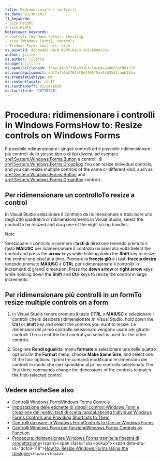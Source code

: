 ```yaml
---
title: Ridimensionare i controlli
ms.date: 03/30/2017
f1_keywords:
- Size.Height
- Size.Width
helpviewer_keywords:
- controls [Windows Forms], resizing
- size [Windows Forms], controls
- Windows Forms controls, size
ms.assetid: d2dba441-a8c0-4705-b8e8-2e5d86d6e7ec
author: jillre
ms.author: jillfra
manager: jillfra
ms.openlocfilehash: 13eec4fd3777da832b3c54c64eaa9663df881228
ms.sourcegitcommit: de17a7a0a37042f0d4406f5ae5393531caeb25ba
ms.translationtype: MT
ms.contentlocale: it-IT
ms.lasthandoff: 01/24/2020
ms.locfileid: "76735726"
---
```

# <a name="how-to-resize-controls-on-windows-forms"></a><span data-ttu-id="dcfc6-102">Procedura: ridimensionare i controlli in Windows Forms</span><span class="sxs-lookup"><span data-stu-id="dcfc6-102">How to: Resize controls on Windows Forms</span></span>

<span data-ttu-id="dcfc6-103">È possibile ridimensionare i singoli controlli ed è possibile ridimensionare più controlli dello stesso tipo o di tipi diversi, ad esempio <xref:System.Windows.Forms.Button> e controlli di <xref:System.Windows.Forms.GroupBox>.</span><span class="sxs-lookup"><span data-stu-id="dcfc6-103">You can resize individual controls, and you can resize multiple controls of the same or different kind, such as <xref:System.Windows.Forms.Button> and <xref:System.Windows.Forms.GroupBox> controls.</span></span>

## <a name="to-resize-a-control"></a><span data-ttu-id="dcfc6-104">Per ridimensionare un controllo</span><span class="sxs-lookup"><span data-stu-id="dcfc6-104">To resize a control</span></span>

<span data-ttu-id="dcfc6-105">In Visual Studio selezionare il controllo da ridimensionare e trascinare uno degli otto quadratini di ridimensionamento.</span><span class="sxs-lookup"><span data-stu-id="dcfc6-105">In Visual Studio, select the control to be resized and drag one of the eight sizing handles.</span></span>

> [!NOTE]
> <span data-ttu-id="dcfc6-106">Selezionare il controllo e premere i **tasti di** direzione tenendo premuto il tasto **MAIUSC** per ridimensionare il controllo un pixel alla volta.</span><span class="sxs-lookup"><span data-stu-id="dcfc6-106">Select the control and press the **arrow** keys while holding down the **Shift** key to resize the control one pixel at a time.</span></span> <span data-ttu-id="dcfc6-107">Premere la **freccia giù** o i tasti **freccia destra** tenendo premuto **MAIUSC** e **CTRL** per ridimensionare il controllo in incrementi di grandi dimensioni.</span><span class="sxs-lookup"><span data-stu-id="dcfc6-107">Press the **down arrow** or **right arrow** keys while holding down the **Shift** and **Ctrl** keys to resize the control in large increments.</span></span>

## <a name="to-resize-multiple-controls-on-a-form"></a><span data-ttu-id="dcfc6-108">Per ridimensionare più controlli in un form</span><span class="sxs-lookup"><span data-stu-id="dcfc6-108">To resize multiple controls on a form</span></span>

1. <span data-ttu-id="dcfc6-109">In Visual Studio tenere premuto il tasto **CTRL** o **MAIUSC** e selezionare i controlli che si desidera ridimensionare.</span><span class="sxs-lookup"><span data-stu-id="dcfc6-109">In Visual Studio, hold down the **Ctrl** or **Shift** key and select the controls you want to resize.</span></span> <span data-ttu-id="dcfc6-110">Le dimensioni del primo controllo selezionato vengono usate per gli altri controlli.</span><span class="sxs-lookup"><span data-stu-id="dcfc6-110">The size of the first control you select is used for the other controls.</span></span>

2. <span data-ttu-id="dcfc6-111">Scegliere **Rendi uguali**dal menu **formato** e selezionare una delle quattro opzioni.</span><span class="sxs-lookup"><span data-stu-id="dcfc6-111">On the **Format** menu, choose **Make Same Size**, and select one of the four options.</span></span> <span data-ttu-id="dcfc6-112">I primi tre comandi modificano le dimensioni dei controlli in modo che corrispondano al primo controllo selezionato.</span><span class="sxs-lookup"><span data-stu-id="dcfc6-112">The first three commands change the dimensions of the controls to match the first-selected control.</span></span>

## <a name="see-also"></a><span data-ttu-id="dcfc6-113">Vedere anche</span><span class="sxs-lookup"><span data-stu-id="dcfc6-113">See also</span></span>

- [<span data-ttu-id="dcfc6-114">Controlli Windows Form</span><span class="sxs-lookup"><span data-stu-id="dcfc6-114">Windows Forms Controls</span></span>](index.md)
- [<span data-ttu-id="dcfc6-115">Impostazione delle etichette di singoli controlli Windows Form e creazione dei relativi tasti di scelta rapida</span><span class="sxs-lookup"><span data-stu-id="dcfc6-115">Labeling Individual Windows Forms Controls and Providing Shortcuts to Them</span></span>](labeling-individual-windows-forms-controls-and-providing-shortcuts-to-them.md)
- [<span data-ttu-id="dcfc6-116">Controlli da usare in Windows Form</span><span class="sxs-lookup"><span data-stu-id="dcfc6-116">Controls to Use on Windows Forms</span></span>](controls-to-use-on-windows-forms.md)
- [<span data-ttu-id="dcfc6-117">Controlli Windows Form per funzione</span><span class="sxs-lookup"><span data-stu-id="dcfc6-117">Windows Forms Controls by Function</span></span>](windows-forms-controls-by-function.md)
- <span data-ttu-id="dcfc6-118">[Procedura: ridimensionare Windows Forms tramite la finestra di progettazione](https://docs.microsoft.com/previous-versions/visualstudio/visual-studio-2010/37k2zkwx(v=vs.100))</span><span class="sxs-lookup"><span data-stu-id="dcfc6-118">[How to: Resize Windows Forms Using the Designer](https://docs.microsoft.com/previous-versions/visualstudio/visual-studio-2010/37k2zkwx(v=vs.100))</span></span>
